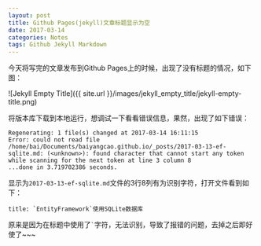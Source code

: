 ```yaml
---
layout: post
title: Github Pages(jekyll)文章标题显示为空
date: 2017-03-14
categories: Notes
tags: Github Jekyll Markdown
---
```


今天将写完的文章发布到Github Pages上的时候，出现了没有标题的情况，如下图：

![Jekyll Empty Title]({{ site.url }}/images/jekyll_empty_title/jekyll-empty-title.png)

将版本库下载到本地运行，想调试一下看看错误信息，果然，出现了如下错误：

```
Regenerating: 1 file(s) changed at 2017-03-14 16:11:15              Error: could not read file /home/bai/Documents/baiyangcao.github.io/_posts/2017-03-13-ef-sqlite.md: (<unknown>): found character that cannot start any token while scanning for the next token at line 3 column 8
...done in 3.719702386 seconds.
```

显示为`2017-03-13-ef-sqlite.md`文件的3行8列有为识别字符，打开文件看到如下：

```
title: `EntityFramework`使用SQLite数据库
```

原来是因为在标题中使用了<code>`</code>字符，无法识别，导致了报错的问题，去掉之后即好使了~~~